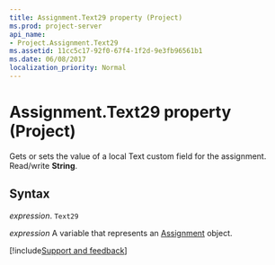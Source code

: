 ```yaml
---
title: Assignment.Text29 property (Project)
ms.prod: project-server
api_name:
- Project.Assignment.Text29
ms.assetid: 11cc5c17-92f0-67f4-1f2d-9e3fb96561b1
ms.date: 06/08/2017
localization_priority: Normal
---
```



# Assignment.Text29 property (Project)

Gets or sets the value of a local Text custom field for the assignment. Read/write  **String**.


## Syntax

_expression_. `Text29`

_expression_ A variable that represents an [Assignment](./Project.Assignment.md) object.

[!include[Support and feedback](~/includes/feedback-boilerplate.md)]